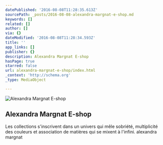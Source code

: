 ```yaml
---
datePublished: '2016-08-08T11:28:35.613Z'
sourcePath: _posts/2016-08-08-alexandra-margnat-e-shop.md
keywords: []
related: []
author: []
via: {}
dateModified: '2016-08-08T11:28:34.593Z'
title: ''
app_links: []
publisher: {}
description: Alexandra Margnat E-shop
hasPage: true
starred: false
url: alexandra-margnat-e-shop/index.html
_context: 'http://schema.org'
_type: MediaObject

---
```

![Alexandra Margnat E-shop](https://imgflo.herokuapp.com/graph/vahj1ThiexotieMo/d5a4d3df1146f883f723ad8afdd68e61/croprotate.png?cropheight=740&cropwidth=740&degrees=0&input=https%3A%2F%2Fthe-grid-user-content.s3-us-west-2.amazonaws.com%2Fce2803a1-5d9a-4c65-919c-2d7208bfc7ff.png&x=11&y=11)

<article style=""><h1>Alexandra Margnat E-shop</h1><p>Les collections s'inscrivent dans un univers qui mêle sobriété, multiplicité des couleurs et association de matières qui se mixent à l'infini. alexandra margnat</p></article>